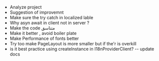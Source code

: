 - Analyze project
- Suggestion of improvemnt
- Make sure the try catch in localized lable 
- Why asyn await in client not in server ?
- Make the code متناسق
- Make it better , avoid boiler plate
- Make Performance of fonts better
- Try too make PageLayout is more smaller but if the'r is overkill 
- is it best practice using createInstance in I18nProviderClient? -- update docs 
    

